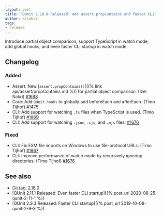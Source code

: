 ```yaml
---
layout: post
title: "QUnit 2.18.0 Released: Add assert.propContains and faster CLI"
author: krinkle
tags:
- release
---
```


Introduce partial object comparison, support TypeScript in watch mode, add global hooks, and even faster CLI startup in watch mode.

## Changelog

### Added

* Assert: New [`assert.propContains()`]({% link api/assert/propContains.md %}) for partial object comparison. (Izel Nakri) [#1668](https://github.com/qunitjs/qunit/pull/1668)
* Core: Add `QUnit.hooks` to globally add beforeEach and afterEach. (Timo Tijhof) [#1475](https://github.com/qunitjs/qunit/issues/1475)
* CLI: Add support for watching `.ts` files when TypeScript is used. (Timo Tijhof) [#1669](https://github.com/qunitjs/qunit/issues/1669)
* CLI: Add support for watching `.json`, `.cjs`, and `.mjs` files. [#1676](https://github.com/qunitjs/qunit/pull/1676)

### Fixed

* CLI: Fix ESM file imports on Windows to use file-protocol URLs. (Timo Tijhof) [#1667](https://github.com/qunitjs/qunit/issues/1667)
* CLI: Improve performance of watch mode by recursively ignoring directories. (Timo Tijhof) [#1676](https://github.com/qunitjs/qunit/pull/1676)

## See also

* [Git tag: 2.18.0](https://github.com/qunitjs/qunit/releases/tag/2.18.0)
* [QUnit 2.11.1 Released: Even faster CLI startup]({% post_url 2020-08-25-qunit-2-11-1 %})
* [QUnit 2.9.3 Released: Faster CLI startup]({% post_url 2019-10-08-qunit-2-9-3 %})
